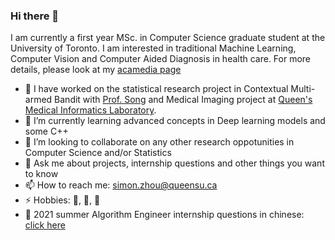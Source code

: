 ### Hi there 👋

I am currently a first year MSc. in Computer Science graduate student at the University of Toronto. I am interested in traditional Machine Learning, Computer Vision and Computer Aided Diagnosis in health care. For more details, please look at my [acamedia page](https://www.cs.toronto.edu/~simonzhou/)


- 🔭 I have worked on the statistical research project in Contextual Multi-armed Bandit with [Prof. Song](https://sites.google.com/view/yangleisong) and Medical Imaging project at [Queen's Medical Informatics Laboratory](https://medi.cs.queensu.ca/).
- 🌱 I’m currently learning advanced concepts in Deep learning models and some C++
- 👯 I’m looking to collaborate on any other research oppotunities in Computer Science and/or Statistics
- 💬 Ask me about projects, internship questions and other things you want to know
- 📫 How to reach me: simon.zhou@queensu.ca
- ⚡ Hobbies: 🏸, 🏀, 🎵
- 📖 2021 summer Algorithm Engineer internship questions in chinese: [click here](https://sites.google.com/view/mengzhou/blog/chinese-version)
